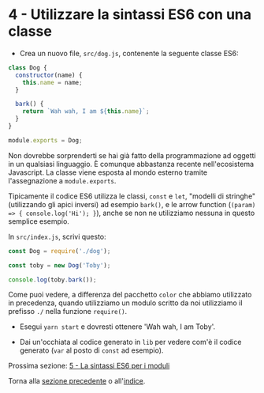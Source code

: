 # 4 - Utilizzare la sintassi ES6 con una classe

- Crea un nuovo file, `src/dog.js`, contenente la seguente classe ES6:

```javascript
class Dog {
  constructor(name) {
    this.name = name;
  }

  bark() {
    return `Wah wah, I am ${this.name}`;
  }
}

module.exports = Dog;
```

Non dovrebbe sorprenderti se hai già fatto della programmazione ad oggetti in un qualsiasi linguaggio. È comunque abbastanza recente nell'ecosistema Javascript. La classe viene esposta al mondo esterno tramite l'assegnazione a `module.exports`.

Tipicamente il codice ES6 utilizza le classi, `const` e `let`, "modelli di stringhe" (utilizzando gli apici inversi) ad esempio `bark()`, e le arrow function (`(param) => { console.log('Hi'); }`), anche se non ne utilizziamo nessuna in questo semplice esempio.

In `src/index.js`, scrivi questo:

```javascript
const Dog = require('./dog');

const toby = new Dog('Toby');

console.log(toby.bark());
```
Come puoi vedere, a differenza del pacchetto `color` che abbiamo utilizzato in precedenza, quando utilizziamo un modulo scritto da noi utilizziamo il prefisso `./` nella funzione `require()`.

- Esegui `yarn start` e dovresti ottenere 'Wah wah, I am Toby'.

- Dai un'occhiata al codice generato in `lib` per vedere com'è il codice generato (`var` al posto di `const` ad esempio).


Prossima sezione: [5 - La sintassi ES6 per i moduli](/tutorial/5-es6-modules-syntax)

Torna alla [sezione precedente](/tutorial/3-es6-babel-gulp) o all'[indice](https://github.com/fbertone/js-stack-from-scratch).

